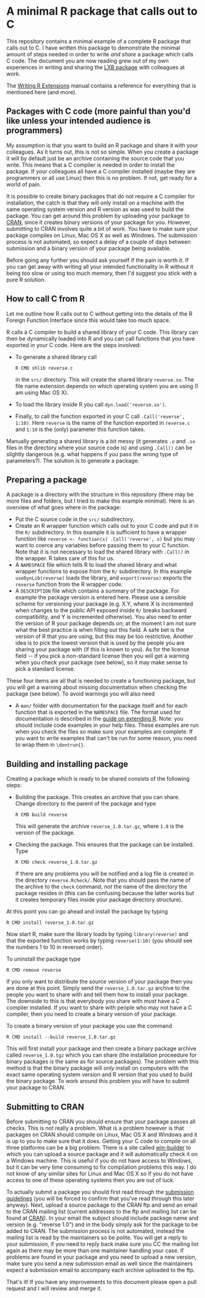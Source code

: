 # A minimal R package that calls out to C

This repository contains a minimal example of a complete R package that calls
out to C.  I have written this package to demonstrate the minimal amount of
steps needed in order to write *and share* a package which calls C code.  The
document you are now reading grew out of my own experiences in writing and
sharing the [LXB package][lxb] with colleagues at work.

The [Writing R Extensions][manual] manual contains a reference for everything
that is mentioned here (and more).


## Packages with C code (more painful than you'd like unless your intended audience is programmers)

My assumption is that you want to build an R package and share it with your
colleagues.  As it turns out, this is not so simple.  When you create a package
it will by default just be an archive containing the source code that you
write.  This means that a C compiler is needed in order to install the
package.  If your colleagues all have a C compiler installed (maybe they are
programmers or all use Linux) then this is no problem.  If not, get ready for a
world of pain.

It is possible to create binary packages that do not require a C compiler for
installation, the catch is that they will only install on a machine with the
same operating system version and R version as was used to build the package.
You can get around this problem by uploading your package to [CRAN][cran],
since it creates binary versions of your package for you.  However,
submitting to CRAN involves quite a bit of work.  You have to make sure your
package compiles on Linux, Mac OS X as well as Windows.  The submission process
is not automated, so expect a delay of a couple of days between submission and
a binary version of your package being available.

Before going any further you should ask yourself if the pain is worth it.  If
you can get away with writing all your intended functionality in R without it
being too slow or using too much memory, then I'd suggest you stick with a pure
R solution.

## How to call C from R

Let me outline how R calls out to C without getting into the details of the R
Foreign Function Interface since this would take too much space.

R calls a C compiler to build a shared library of your C code.  This library
can then be dynamically loaded into R and you can call functions that you have
exported in your C code.  Here are the steps involved:

-   To generate a shared library call

        R CMD shlib reverse.c
    
    in the `src/` directory.  This will create the shared library `reverse.so`.
    The file name extension depends on which operating system you are using (I
    am using Mac OS X).
-   To load the library inside R you call `dyn.load('reverse.so')`.  
-   Finally, to call the function exported in your C call `.Call('reverse',
    1:10)`.  Here `reverse` is the name of the function exported in `reverse.c`
    and `1:10` is the (only) parameter this function takes.

Manually generating a shared library is a bit messy (it generates `.o` and
`.so` files in the directory where your source code is) and using `.Call()`
can be slightly dangerous (e.g. what happens if you pass the wrong type of
parameters?).  The solution is to generate a package.

## Preparing a package

A package is a directory with the structure in this repository (there may be
more files and folders, but I tried to make this example minimal).  Here is an
overview of what goes where in the package:

-   Put the C source code in the `src/` subdirectory.
-   Create an R wrapper function which calls out to your C code and put it in
    the `R/` subdirectory.  In this example it is sufficient to have a wrapper
    function like `reverse <- function(x) .Call('reverse', x)` but you may want
    to coerce any variables before passing them to your C function.  Note that
    it is not necessary to load the shared library with `.Call()` in the
    wrapper.  R takes care of this for us.
-   A `NAMESPACE` file which tells R to load the shared library and what
    wrapper functions to expose from the `R/` subdirectory.  In this example
    `useDynLib(reverse)` loads the library, and `export(reverse)` exports the
    `reverse` function from the R wrapper code.
-   A `DESCRIPTION` file which contains a summary of the package.  For example
    the package version is entered here.  Please use a sensible scheme for
    versioning your package (e.g. X.Y, where X is incremented when changes to
    the public API exposed inside `R/` breaks backward compatibility, and Y is
    incremented otherwise).  You also need to enter the version of R your
    package depends on; at the moment I am not sure what the best practice is
    when filling out this field.  A safe bet is the version of R that you are
    using, but this may be too restrictive.  Another idea is to pick the lowest
    version that is used by the people you are sharing your package with (if
    this is known to you).  As for the license field -- if you pick a
    non-standard license then you will get a warning when you check your
    package (see below), so it may make sense to pick a standard license.

These four items are all that is needed to create a functioning package, but
you will get a warning about missing documentation when checking the package
(see below).  To avoid warnings you will also need

-   A `man/` folder with documentation for the package itself and for each
    function that is exported in the `NAMESPACE` file.  The format used for
    documentation is described in the [guide on extending R][manual].  Note:
    you should include code examples in your help files.  These examples are
    run when you check the files so make sure your examples are complete.  If
    you want to write examples that can't be run for some reason, you need to
    wrap them in `\dontrun{}`.

## Building and installing package

Creating a package which is ready to be shared consists of the following steps:

-   Building the package.  This creates an archive that you can share.  Change
    directory to the parent of the package and type
    
        R CMD build reverse

    This will generate the archive `reverse_1.0.tar.gz`, where `1.0` is the
    version of the package.
-   Checking the package.  This ensures that the package can be installed.
    Type
    
        R CMD check reverse_1.0.tar.gz
        
    If there are any problems you will be notified and a log file is created in
    the directory `reverse.Rcheck/`.  Note that you should pass the name of the
    archive to the `check` command, *not* the name of the directory the package
    resides in (this can be confusing because the latter works but it creates
    temporary files inside your package directory structure).

At this point you can go ahead and install the package by typing

    R CMD install reverse_1.0.tar.gz
    
Now start R, make sure the library loads by typing `library(reverse)` and that
the exported function works by typing `reverse(1:10)` (you should see the
numbers 1 to 10 in reversed order).

To uninstall the package type

    R CMD remove reverse

If you only want to distribute the source version of your package then you are
done at this point.  Simply send the `reverse_1.0.tar.gz` archive to the people
you want to share with and tell them how to install your package.  The downside
to this is that everybody you share with *must* have a C compiler installed.
If you want to share with people who may not have a C compiler, then you need
to create a binary version of your package.

To create a binary version of your package you use the command

    R CMD install --build reverse_1.0.tar.gz
    
This will first install your package and then create a binary package archive
called `reverse_1.0.tgz` which you can share (the installation proceedure for
binary packages is the same as for source packages).  The problem with this
method is that the binary package will *only* install on computers with the
exact same operating system version and R version that you used to build the
binary package.  To work around this problem you will have to submit your
package to CRAN.

## Submitting to CRAN

Before submitting to CRAN you should ensure that your package passes all
checks.  This is not really a problem.  What is a problem however is that
packages on CRAN should compile on Linux, Mac OS X and Windows and it is up to
you to make sure that it does.  Getting your C code to compile on all three
platforms can be a big problem.  There is a site called
[win-builder][win-builder] to which you can upload a source package and it will
automatically check it on a Windows machine.  This is useful if you do not have
access to Windows, but it can be very time consuming to fix compilation
problems this way.  I do not know of any similar sites for Linux and Mac OS X
so if you do not have access to one of these operating systems then you are out
of luck.

To actually submit a package you should first read through the [submission
guidelines][submit] (you will be forced to confirm that you've read through
this later anyway).  Next, upload a source package to the CRAN ftp and send an
email to the CRAN mailing list (current addresses to the ftp and mailing list
can be found at [CRAN][cran]).  In your email the subject should include
package name and version (e.g. "reverse 1.0") and in the body simply ask for
the package to be added to CRAN.  The submission process is not automated,
instead the mailing list is read by the maintainers so be polite.  You will get
a reply to your submission, if you need to reply back make sure you CC the
mailing list again as there may be more than one maintainer handling your case.
If problems are found in your package and you need to upload a new version,
make sure you send a new submission email as well since the maintainers expect
a submission email to accompany each archive uploaded to the ftp.

That's it!  If you have any improvements to this document please open a pull
request and I will review and merge it.

[win-builder]: http://win-builder.r-project.org/
[cran]: http://cran.r-project.org/
[manual]: http://cran.r-project.org/doc/manuals/R-exts.html
[submit]: http://CRAN.R-project.org/web/packages/policies.html
[lxb]: http://cran.r-project.org/web/packages/lxb/index.html
